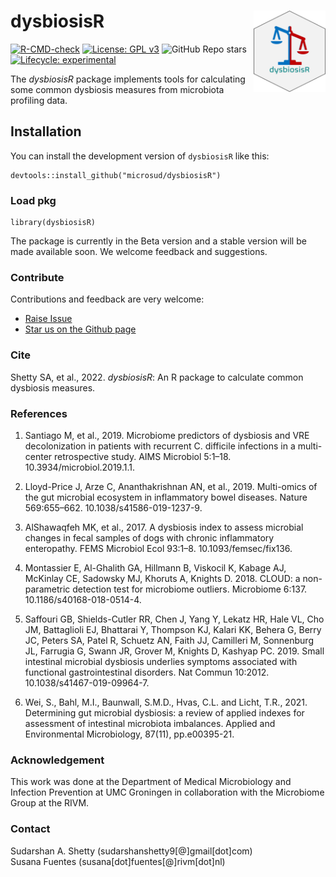 
# dysbiosisR <img src="man/figures/logo.png" align="right" height="130" />

<!-- badges: start -->
[![R-CMD-check](https://github.com/microsud/dysbiosisR/actions/workflows/R-CMD-check.yaml/badge.svg)](https://github.com/microsud/dysbiosisR/actions/workflows/R-CMD-check.yaml)
[![License: GPL v3](https://img.shields.io/badge/License-GPLv3-blue.svg)](https://github.com/microsud/dysbiosisR/blob/master/LICENSE.md) 
![GitHub Repo stars](https://img.shields.io/github/stars/microsud/dysbiosisR?style=social) 
[![Lifecycle: experimental](https://img.shields.io/badge/lifecycle-experimental-orange)](https://lifecycle.r-lib.org/articles/stages.html#experimental)
<!-- badges: end -->

The *dysbiosisR* package implements tools for calculating some common dysbiosis 
measures from microbiota profiling data.   

## Installation

You can install the development version of `dysbiosisR` like this:

``` 
devtools::install_github("microsud/dysbiosisR")
```

### Load pkg  
``` 
library(dysbiosisR)
```

The package is currently in the Beta version and a stable version will be made available soon. We welcome feedback and suggestions.    

### Contribute

Contributions and feedback are very welcome:

  * [Raise Issue](https://github.com/microsud/dysbiosisR/issues) 
  * [Star us on the Github page](https://github.com/microsud/dysbiosisR)

### Cite   
Shetty SA, et al., 2022. _dysbiosisR_: An R package to calculate common dysbiosis measures. 

### References  
1. Santiago M, et al., 2019. Microbiome predictors of dysbiosis and VRE decolonization in patients with recurrent C. difficile infections in a multi-center retrospective study. AIMS Microbiol 5:1–18. 10.3934/microbiol.2019.1.1.  

2. Lloyd-Price J, Arze C, Ananthakrishnan AN, et al., 2019. Multi-omics of the gut microbial ecosystem in inflammatory bowel diseases. Nature 569:655–662. 10.1038/s41586-019-1237-9.   

3. AlShawaqfeh MK, et al., 2017. A dysbiosis index to assess microbial changes in fecal samples of dogs with chronic inflammatory enteropathy. FEMS Microbiol Ecol 93:1–8. 10.1093/femsec/fix136.     

4. Montassier E, Al-Ghalith GA, Hillmann B, Viskocil K, Kabage AJ, McKinlay CE, Sadowsky MJ, Khoruts A, Knights D. 2018. CLOUD: a non-parametric detection test for microbiome outliers. Microbiome 6:137. 10.1186/s40168-018-0514-4.   

5. Saffouri GB, Shields-Cutler RR, Chen J, Yang Y, Lekatz HR, Hale VL, Cho JM, Battaglioli EJ, Bhattarai Y, Thompson KJ, Kalari KK, Behera G, Berry JC, Peters SA, Patel R, Schuetz AN, Faith JJ, Camilleri M, Sonnenburg JL, Farrugia G, Swann JR, Grover M, Knights D, Kashyap PC. 2019. Small intestinal microbial dysbiosis underlies symptoms associated with functional gastrointestinal disorders. Nat Commun 10:2012. 10.1038/s41467-019-09964-7.   

6. Wei, S., Bahl, M.I., Baunwall, S.M.D., Hvas, C.L. and Licht, T.R., 2021. Determining gut microbial dysbiosis: a review of applied indexes for assessment of intestinal microbiota imbalances. Applied and Environmental Microbiology, 87(11), pp.e00395-21.   

### Acknowledgement    
This work was done at the Department of Medical Microbiology and Infection Prevention at UMC Groningen in collaboration with the Microbiome Group at the RIVM.   

### Contact    
Sudarshan A. Shetty (sudarshanshetty9[@]gmail[dot]com)    
Susana Fuentes (susana[dot]fuentes[@]rivm[dot]nl)    

